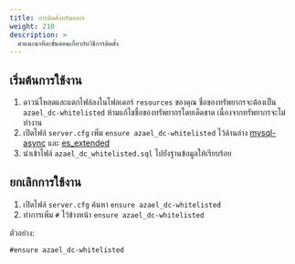 ```yaml
---
title: การติดตั้งทรัพยากร
weight: 210
description: >
  คำแนะนำทีละขั้นตอนเกี่ยวกับวิธีการติดตั้ง
---
```


## เริ่มต้นการใช้งาน

1. ดาวน์โหลดและแตกไฟล์ลงในโฟลเดอร์ `resources` ของคุณ ชื่อของทรัพยากรจะต้องเป็น `azael_dc-whitelisted` ห้ามแก้ไขชื่อของทรัพยากรโดยเด็ดขาด เนื่องจากทรัพยากรจะไม่ทำงาน
2. เปิดไฟล์ `server.cfg` เพิ่ม `ensure azael_dc-whitelisted` ไว้ด้านล่าง [mysql-async][mysql-async] และ [es_extended][es_extended]
3. นำเข้าไฟล์ `azael_dc_whitelisted.sql` ไปยังฐานข้อมูลให้เรียบร้อย

## ยกเลิกการใช้งาน

1. เปิดไฟล์ `server.cfg` ค้นหา `ensure azael_dc-whitelisted`
2. ทำการเพิ่ม `#` ไว้ข้างหน้า `ensure azael_dc-whitelisted`

ตัวอย่าง:
```
#ensure azael_dc-whitelisted
```

[mysql-async]: https://github.com/brouznouf/fivem-mysql-async
[es_extended]: https://github.com/esx-framework/es_extended
